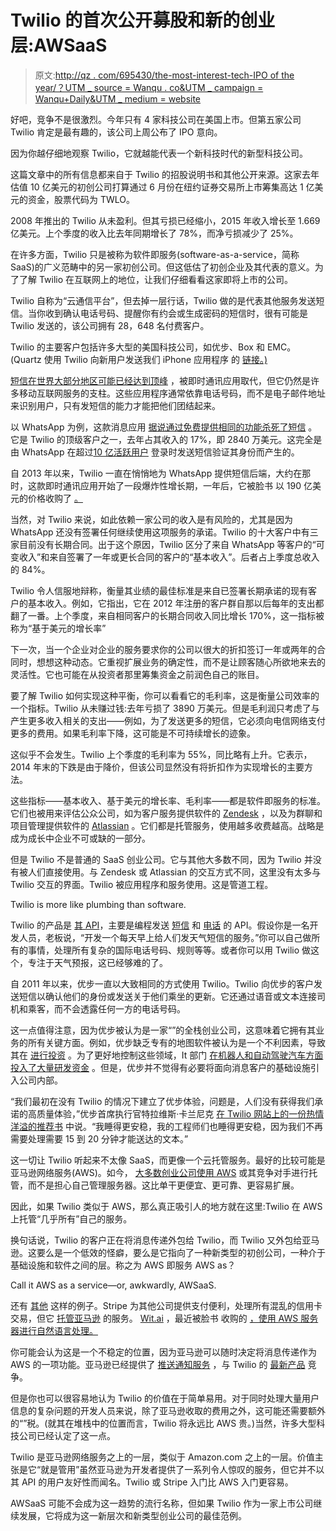 # Twilio 的首次公开募股和新的创业层:AWSaaS

> 原文:[http://qz . com/695430/the-most-interest-tech-IPO of the year/？UTM _ source = Wanqu . co&UTM _ campaign = Wanqu+Daily&UTM _ medium = website](http://qz.com/695430/the-most-interesting-tech-ipo-of-the-year/?utm_source=wanqu.co&utm_campaign=Wanqu+Daily&utm_medium=website)

好吧，竞争不是很激烈。今年只有 4 家科技公司在美国上市。但第五家公司 Twilio 肯定是最有趣的，该公司上周公布了 IPO 意向。

因为你越仔细地观察 Twilio，它就越能代表一个新科技时代的新型科技公司。

这篇文章中的所有信息都来自于 Twilio 的招股说明书和其他公开来源。这家去年估值 10 亿美元的初创公司打算通过 6 月份在纽约证券交易所上市筹集高达 1 亿美元的资金，股票代码为 TWLO。

2008 年推出的 Twilio 从未盈利。但其亏损已经缩小，2015 年收入增长至 1.669 亿美元。上个季度的收入比去年同期增长了 78%，而净亏损减少了 25%。

在许多方面，Twilio 只是被称为软件即服务(software-as-a-service，简称 SaaS)的广义范畴中的另一家初创公司。但这低估了初创企业及其代表的意义。为了了解 Twilio 在互联网上的地位，让我们仔细看看这家即将上市的公司。

Twilio 自称为“云通信平台”，但去掉一层行话，Twilio 做的是代表其他服务发送短信。当你收到确认电话号码、提醒你有约会或生成密码的短信时，很有可能是 Twilio 发送的，该公司拥有 28，648 名付费客户。

Twilio 的主要客户包括许多大型的美国科技公司，如优步、Box 和 EMC。(Quartz 使用 Twilio 向新用户发送我们 iPhone 应用程序 的 [链接。)](https://itunes.apple.com/us/app/quartz-news-in-a-whole-new-way/id1076683233)

[短信在世界大部分地区可能已经达到顶峰](http://qz.com/33151/the-first-text-message-was-sent-20-years-ago/) ，被即时通讯应用取代，但它仍然是许多移动互联网服务的支柱。这些应用程序通常依靠电话号码，而不是电子邮件地址来识别用户，只有发短信的能力才能把他们团结起来。

以 WhatsApp 为例，这款消息应用 [据说通过免费提供相同的功能杀死了短信](http://www.independent.co.uk/life-style/gadgets-and-tech/news/whatsapp-beating-texts-easily-could-kill-off-sms-9972206.html) 。它是 Twilio 的顶级客户之一，去年占其收入的 17%，即 2840 万美元。这完全是由 WhatsApp 在超过[10 亿活跃用户](https://blog.whatsapp.com/616/One-billion) 登录时发送短信验证其身份而产生的。

自 2013 年以来，Twilio 一直在悄悄地为 WhatsApp 提供短信后端，大约在那时，这款即时通讯应用开始了一段爆炸性增长期，一年后，它被脸书 以 190 亿美元的价格收购了 [。](http://newsroom.fb.com/news/2014/02/facebook-to-acquire-whatsapp/)

当然，对 Twilio 来说，如此依赖一家公司的收入是有风险的，尤其是因为 WhatsApp 还没有签署任何继续使用这项服务的承诺。Twilio 的十大客户中有三家目前没有长期合同。出于这个原因，Twilio 区分了来自 WhatsApp 等客户的“可变收入”和来自签署了一年或更长合同的客户的“基本收入”。后者占上季度总收入的 84%。

Twilio 令人信服地辩称，衡量其业绩的最佳标准是来自已签署长期承诺的现有客户的基本收入。例如，它指出，它在 2012 年注册的客户群自那以后每年的支出都翻了一番。上个季度，来自相同客户的长期合同收入同比增长 170%，这一指标被称为“基于美元的增长率”

下一次，当一个企业对企业的服务要求你的公司以很大的折扣签订一年或两年的合同时，想想这种动态。它重视扩展业务的确定性，而不是让顾客随心所欲地来去的灵活性。它也可能在从投资者那里筹集资金之前润色自己的账目。

要了解 Twilio 如何实现这种平衡，你可以看看它的毛利率，这是衡量公司效率的一个指标。Twilio 从未赚过钱:去年亏损了 3890 万美元。但是毛利润只考虑了与产生更多收入相关的支出——例如，为了发送更多的短信，它必须向电信网络支付更多的费用。如果毛利率下降，这可能是不可持续增长的迹象。

这似乎不会发生。Twilio 上个季度的毛利率为 55%，同比略有上升。它表示，2014 年末的下跌是由于降价，但该公司显然没有将折扣作为实现增长的主要方法。

这些指标——基本收入、基于美元的增长率、毛利率——都是软件即服务的标准。它们也被用来评估公众公司，如为客户服务提供软件的 [Zendesk](https://www.zendesk.com/) ，以及为群聊和项目管理提供软件的 [Atlassian](https://www.atlassian.com/) 。它们都是托管服务，使用越多收费越高。战略是成为成长中企业不可或缺的一部分。

但是 Twilio 不是普通的 SaaS 创业公司。它与其他大多数不同，因为 Twilio 并没有被人们直接使用。与 Zendesk 或 Atlassian 的交互方式不同，这里没有太多与 Twilio 交互的界面。Twilio 被应用程序和服务使用。这是管道工程。

<aside class="o6p93a-0 feTqcM">Twilio is more like plumbing than software.</aside>

Twilio 的产品是 [其 API](https://www.twilio.com/api)，主要是编程发送 [短信](https://www.twilio.com/sms) 和 [电话](https://www.twilio.com/voice) 的 API。假设你是一名开发人员，老板说，“开发一个每天早上给人们发天气短信的服务。”你可以自己做所有的事情，处理所有复杂的国际电话号码、规则等等。或者你可以用 Twilio 做这个，专注于天气预报，这已经够难的了。

自 2011 年以来，优步一直以大致相同的方式使用 Twilio。Twilio 向优步的客户发送短信以确认他们的身份或发送关于他们乘坐的更新。它还通过语音或文本连接司机和乘客，而不会透露任何一方的电话号码。

这一点值得注意，因为优步被认为是一家“”的全栈创业公司，这意味着它拥有其业务的所有关键方面。例如，优步缺乏专有的地图软件被认为是一个不利因素，导致其在 [进行投资](http://thenextweb.com/insider/2015/07/15/why-uber-is-buying-map-companies/) 。为了更好地控制这些领域，It 部门 [在机器人和自动驾驶汽车方面投入了大量研发资金](http://www.nytimes.com/2015/09/13/magazine/uber-would-like-to-buy-your-robotics-department.html) 。但是，优步并不觉得有必要将面向消息客户的基础设施引入公司内部。

“我们最初在没有 Twilio 的情况下建立了优步体验，问题是，人们没有获得我们承诺的高质量体验，”优步首席执行官特拉维斯·卡兰尼克 [在 Twilio 网站上的一份热情洋溢的推荐书](https://customers.twilio.com/208/uber/) 中说。“我睡得更安稳，我的工程师们也睡得更安稳，因为我们不再需要处理需要 15 到 20 分钟才能送达的文本。”

这一切让 Twilio 听起来不太像 SaaS，而更像一个云托管服务。最好的比较可能是亚马逊网络服务(AWS)。如今， [大多数创业公司使用 AWS](https://medium.com/aws-activate-startup-blog) 或其竞争对手进行托管，而不是担心自己管理服务器。这比单干更便宜、更可靠、更容易扩展。

因此，如果 Twilio 类似于 AWS，那么真正吸引人的地方就在这里:Twilio 在 AWS 上托管“几乎所有”自己的服务。

换句话说，Twilio 的客户正在将消息传递外包给 Twilio，而 Twilio 又外包给亚马逊。这要么是一个低效的怪癖，要么是它指向了一种新类型的初创公司，一种介于基础设施和软件之间的层。称之为 AWS 即服务 AWS as？

<aside class="o6p93a-0 feTqcM">Call it AWS as a service—or, awkwardly, AWSaaS.</aside>

还有 [其他](http://techcrunch.com/2016/05/21/the-rise-of-apis/) 这样的例子。Stripe 为其他公司提供支付便利，处理所有混乱的信用卡交易，但它 [托管亚马逊](https://aws.amazon.com/solutions/case-studies/stripe/?asc_campaign=kinjalink-20&asc_refurl=https://qz.com/695430/the-most-interesting-tech-ipo-of-the-year/&asc_source=&tag=kinjalink-20) 的服务。 [Wit.ai](https://wit.ai/) ，最近被脸书 收购的 [，使用 AWS 服务器进行自然语言处理。](https://wit.ai/blog/2015/01/05/wit-ai-facebook)

你可能会认为这是一个不稳定的位置，因为亚马逊可以随时决定将消息传递作为 AWS 的一项功能。亚马逊已经提供了 [推送通知服务](https://aws.amazon.com/sns/?asc_campaign=kinjalink-20&asc_refurl=https://qz.com/695430/the-most-interesting-tech-ipo-of-the-year/&asc_source=&tag=kinjalink-20) ，与 Twilio 的 [最新产品](https://www.twilio.com/notify) 竞争。

但是你也可以很容易地认为 Twilio 的价值在于简单易用。对于同时处理大量用户信息的复杂问题的开发人员来说，除了亚马逊收取的费用之外，这可能还需要额外的“”税。(就其在堆栈中的位置而言，Twilio 将永远比 AWS 贵。)当然，许多大型科技公司已经认定了这一点。

Twilio 是亚马逊网络服务之上的一层，类似于 Amazon.com 之上的一层。价值主张是它“就是管用”虽然亚马逊为开发者提供了一系列令人惊叹的服务，但它并不以其 API 的用户友好性而闻名。Twilio 或 Stripe 入门比 AWS 入门更容易。

AWSaaS 可能不会成为这一趋势的流行名称，但如果 Twilio 作为一家上市公司继续发展，它将成为这一新层次和新类型创业公司的最佳范例。